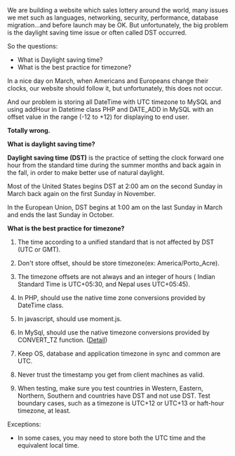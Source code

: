 We are building a website which sales lottery around the world, many issues we met such as languages, networking, security, performance, database migration...and before launch may be OK.
But unfortunately, the big problem is the daylight saving time issue or often called DST occurred.

So the questions:

* What is Daylight saving time?
* What is the best practice for timezone?

In a nice day on March, when Americans and Europeans change their clocks, our website should follow it, but unfortunately, this does not occur. 

And our problem is storing all DateTime with UTC timezone to MySQL and using addHour in Datetime class PHP and DATE_ADD in MySQL with an offset value in the range (-12 to +12) for displaying to end user.

**Totally wrong.**

**What is daylight saving time?**

**Daylight saving time (DST)** is the practice of setting the clock forward one hour from the standard time during the summer months and back again in the fall, in order to make better use of natural daylight.

Most of the United States begins DST at 2:00 am on the second Sunday in March back again on the first Sunday in November.

In the European Union, DST begins at 1:00 am on the last Sunday in March and ends the last Sunday in October.

**What is the best practice for timezone?**

1. The time according to a unified standard that is not affected by DST (UTC or GMT).

2. Don't store offset, should be store timezone(ex: America/Porto_Acre).

3. The timezone offsets are not always and an integer of hours ( Indian Standard Time is UTC+05:30, and Nepal uses UTC+05:45).

4. In PHP, should use the native time zone conversions provided by DateTime class.

5. In javascript, should use moment.js.

6. In MySql, should use the native timezone conversions provided by CONVERT_TZ function. ([Detail](https://dev.mysql.com/doc/refman/5.5/en/time-zone-upgrades.html))

7. Keep OS, database and application timezone in sync and common are UTC.

8. Never trust the timestamp you get from client machines as valid.

9. When testing, make sure you test countries in Western, Eastern, Northern, Southern and countries have DST and not use DST. Test boundary cases, such as a timezone is UTC+12 or UTC+13 or haft-hour timezone, at least.

Exceptions:

- In some cases, you may need to store both the UTC time and the equivalent local time.